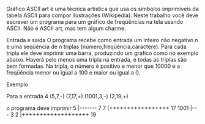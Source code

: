 Gráfico
ASCII art é uma técnica artística que usa os símbolos imprimíveis da tabela ASCII para compor ilustrações (Wikipedia).
Neste trabalho você deve escrever um programa para um gráfico de freqüências na tela usando ASCII. Não é ASCII art, mas tem algum charme.

Entrada e saída
O programa recebe como entrada um inteiro não negativo n e uma seqüência de n triplas (número,freqüência,caractere). Para cada tripla ele deve imprimir uma barra, produzindo um gráfico como no exemplo abaixo.
Haverá pelo menos uma tripla na entrada, e todas as triplas são bem formadas. Na tripla, o número é positivo e menor que 10000 e a freqüência menor ou igual a 100 e maior ou igual a 0.

Exemplo

Para a entrada
4
(5,7,-) (7,17,+) (1001,3,-) (2,19,+)

o programa deve imprimir
   5 |------- 7
   7 |+++++++++++++++++ 17
1001 |--- 3
   2 |+++++++++++++++++++ 19
